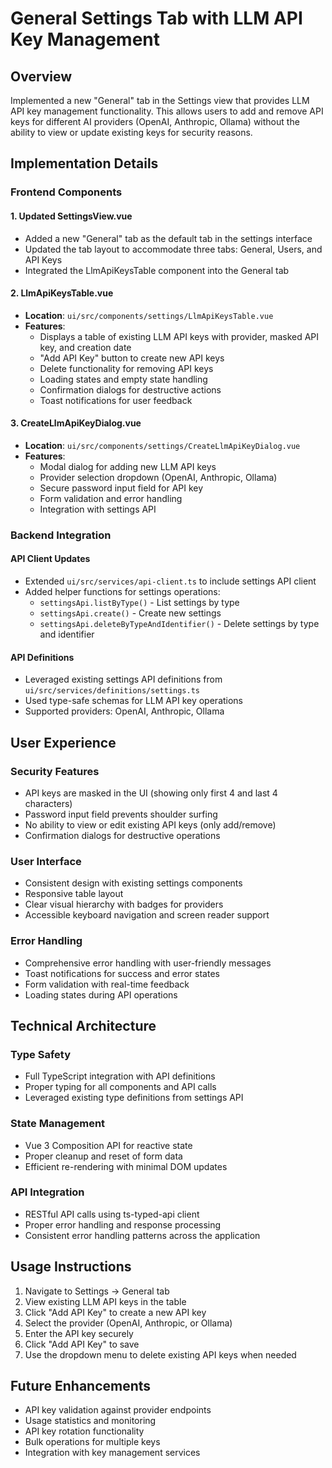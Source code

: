 # General Settings Tab with LLM API Key Management

## Overview
Implemented a new "General" tab in the Settings view that provides LLM API key management functionality. This allows users to add and remove API keys for different AI providers (OpenAI, Anthropic, Ollama) without the ability to view or update existing keys for security reasons.

## Implementation Details

### Frontend Components

#### 1. Updated SettingsView.vue
- Added a new "General" tab as the default tab in the settings interface
- Updated the tab layout to accommodate three tabs: General, Users, and API Keys
- Integrated the LlmApiKeysTable component into the General tab

#### 2. LlmApiKeysTable.vue
- **Location**: `ui/src/components/settings/LlmApiKeysTable.vue`
- **Features**:
  - Displays a table of existing LLM API keys with provider, masked API key, and creation date
  - "Add API Key" button to create new API keys
  - Delete functionality for removing API keys
  - Loading states and empty state handling
  - Confirmation dialogs for destructive actions
  - Toast notifications for user feedback

#### 3. CreateLlmApiKeyDialog.vue
- **Location**: `ui/src/components/settings/CreateLlmApiKeyDialog.vue`
- **Features**:
  - Modal dialog for adding new LLM API keys
  - Provider selection dropdown (OpenAI, Anthropic, Ollama)
  - Secure password input field for API key
  - Form validation and error handling
  - Integration with settings API

### Backend Integration

#### API Client Updates
- Extended `ui/src/services/api-client.ts` to include settings API client
- Added helper functions for settings operations:
  - `settingsApi.listByType()` - List settings by type
  - `settingsApi.create()` - Create new settings
  - `settingsApi.deleteByTypeAndIdentifier()` - Delete settings by type and identifier

#### API Definitions
- Leveraged existing settings API definitions from `ui/src/services/definitions/settings.ts`
- Used type-safe schemas for LLM API key operations
- Supported providers: OpenAI, Anthropic, Ollama

## User Experience

### Security Features
- API keys are masked in the UI (showing only first 4 and last 4 characters)
- Password input field prevents shoulder surfing
- No ability to view or edit existing API keys (only add/remove)
- Confirmation dialogs for destructive operations

### User Interface
- Consistent design with existing settings components
- Responsive table layout
- Clear visual hierarchy with badges for providers
- Accessible keyboard navigation and screen reader support

### Error Handling
- Comprehensive error handling with user-friendly messages
- Toast notifications for success and error states
- Form validation with real-time feedback
- Loading states during API operations

## Technical Architecture

### Type Safety
- Full TypeScript integration with API definitions
- Proper typing for all components and API calls
- Leveraged existing type definitions from settings API

### State Management
- Vue 3 Composition API for reactive state
- Proper cleanup and reset of form data
- Efficient re-rendering with minimal DOM updates

### API Integration
- RESTful API calls using ts-typed-api client
- Proper error handling and response processing
- Consistent error handling patterns across the application

## Usage Instructions

1. Navigate to Settings → General tab
2. View existing LLM API keys in the table
3. Click "Add API Key" to create a new API key
4. Select the provider (OpenAI, Anthropic, or Ollama)
5. Enter the API key securely
6. Click "Add API Key" to save
7. Use the dropdown menu to delete existing API keys when needed

## Future Enhancements

- API key validation against provider endpoints
- Usage statistics and monitoring
- API key rotation functionality
- Bulk operations for multiple keys
- Integration with key management services
